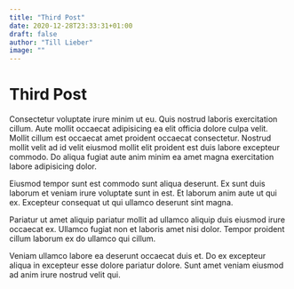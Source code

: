 ```yaml
---
title: "Third Post"
date: 2020-12-28T23:33:31+01:00
draft: false
author: "Till Lieber"
image: ""
---
```


# Third Post

Consectetur voluptate irure minim ut eu. Quis nostrud laboris exercitation cillum. Aute mollit occaecat adipisicing ea elit officia dolore culpa velit. Mollit cillum est occaecat amet proident occaecat consectetur. Nostrud mollit velit ad id velit eiusmod mollit elit proident est duis labore excepteur commodo. Do aliqua fugiat aute anim minim ea amet magna exercitation labore adipisicing dolor.

Eiusmod tempor sunt est commodo sunt aliqua deserunt. Ex sunt duis laborum et veniam irure voluptate sunt in est. Et laborum anim aute ut qui ex. Excepteur consequat ut qui ullamco deserunt sint magna.

Pariatur ut amet aliquip pariatur mollit ad ullamco aliquip duis eiusmod irure occaecat ex. Ullamco fugiat non et laboris amet nisi dolor. Tempor proident cillum laborum ex do ullamco qui cillum.

Veniam ullamco labore ea deserunt occaecat duis et. Do ex excepteur aliqua in excepteur esse dolore pariatur dolore. Sunt amet veniam eiusmod ad anim irure nostrud velit qui.